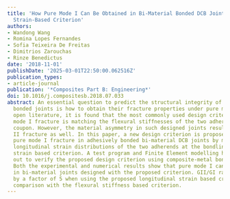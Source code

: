 ```yaml
---
title: 'How Pure Mode I Can Be Obtained in Bi-Material Bonded DCB Joints: A Longitudinal
  Strain-Based Criterion'
authors:
- Wandong Wang
- Romina Lopes Fernandes
- Sofia Teixeira De Freitas
- Dimitrios Zarouchas
- Rinze Benedictus
date: '2018-11-01'
publishDate: '2025-03-01T22:50:00.062516Z'
publication_types:
- article-journal
publication: '*Composites Part B: Engineering*'
doi: 10.1016/j.compositesb.2018.07.033
abstract: An essential question to predict the structural integrity of bi-material
  bonded joints is how to obtain their fracture properties under pure mode I. From
  open literature, it is found that the most commonly used design criterion to test
  mode I fracture is matching the flexural stiffnesses of the two adherents in a DCB
  coupon. However, the material asymmetry in such designed joints results in mode
  II fracture as well. In this paper, a new design criterion is proposed to obtain
  pure mode I fracture in adhesively bonded bi-material DCB joints by matching the
  longitudinal strain distributions of the two adherends at the bondline - longitudinal
  strain based criterion. A test program and Finite Element modelling have been carried
  out to verify the proposed design criterion using composite-metal bonded DCB joints.
  Both the experimental and numerical results show that pure mode I can be achieved
  in bi-material joints designed with the proposed criterion. GII/GI ratio is reduced
  by a factor of 5 when using the proposed longitudinal strain based criterion in
  comparison with the flexural stiffness based criterion.
---
```

